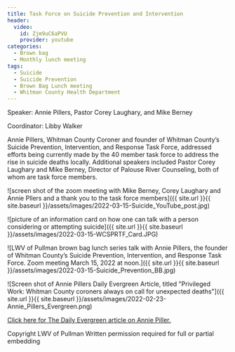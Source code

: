 ```yaml
---
title: Task Force on Suicide Prevention and Intervention
header:
  video:
    id: Zjm9uC6aPVU
    provider: youtube
categories:
  - Brown bag
  - Monthly lunch meeting
tags:
  - Suicide
  - Suicide Prevention
  - Brown Bag Lunch meeting
  - Whitman County Health Department
---
```


Speaker: Annie Pillers, Pastor Corey Laughary, and Mike Berney

Coordinator: Libby Walker

Annie Pillers, Whitman County Coroner and founder of Whitman County’s Suicide Prevention, Intervention, and Response Task Force, addressed efforts being currently made by the 40 member task force to address the rise in suicide deaths locally.  Additional speakers included Pastor Corey Laughary and Mike Berney, Director of Palouse River Counseling, both of whom are task force members.

![screen shot of the zoom meeting with Mike Berney, Corey Laughary and Annie Pllers and a thank you to the task force members]({{ site.url }}{{ site.baseurl }}/assets/images/2022-03-15-Suicide_YouTube_post.jpg)

![picture of an information card on how one can talk with a person considering or attempting suicide]({{ site.url }}{{ site.baseurl }}/assets/images/2022-03-15-WCSPRTF_Card.JPG)

![LWV of Pullman brown bag lunch series talk with Annie Pillers, the founder of Whitman County’s Suicide Prevention, Intervention, and Response Task Force. Zoom meeting March 15, 2022 at noon.]({{ site.url }}{{ site.baseurl }}/assets/images/2022-03-15-Suicide_Prevention_BB.jpg)

![Screen shot of Annie Pillers Daily Evergreen Article, titled "Privileged Work: Whitman County coroners always on call for unexpected deaths"]({{ site.url }}{{ site.baseurl }}/assets/images/2022-02-23-Annie_Pillers_Evergreen.png)

[Click here for The Daily Evergreen article on Annie Piller.](https://dailyevergreen.com/tag/whitman-county-suicide-prevention-task-force/)

Copyright LWV of Pullman
Written permission required for full or partial embedding

<!---change the title to whatever you want the post to be titled
change the ID out to the end of the youtube link https://youtu.be/r61ARK4Qv9c -->
